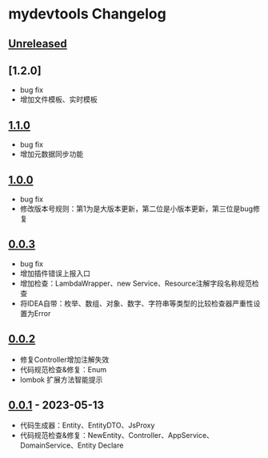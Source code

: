 <!-- Keep a Changelog guide -> https://keepachangelog.com -->

# mydevtools Changelog

## [Unreleased]

## [1.2.0]

- bug fix
- 增加文件模板、实时模板

## [1.1.0]

- bug fix
- 增加元数据同步功能

## [1.0.0]

- bug fix
- 修改版本号规则：第1为是大版本更新，第二位是小版本更新，第三位是bug修复

## [0.0.3]

- bug fix
- 增加插件错误上报入口
- 增加检查：LambdaWrapper、new Service、Resource注解字段名称规范检查
- 将IDEA自带：枚举、数组、对象、数字、字符串等类型的比较检查器严重性设置为Error

## [0.0.2]
- 修复Controller增加注解失效
- 代码规范检查&修复：Enum
- lombok 扩展方法智能提示

[Unreleased]: https://github.com/h598937749/mydevtools/compare/v0.0.1...HEAD

[0.0.1]: https://github.com/h598937749/mydevtools/commits/v0.0.1

[Unreleased]: https://github.com/h598937749/mydevtools/compare/v0.0.1...HEAD

[0.0.1]: https://github.com/h598937749/mydevtools/commits/v0.0.1

[Unreleased]: https://github.com/h598937749/mydevtools/compare/v0.0.1...HEAD

[0.0.1]: https://github.com/h598937749/mydevtools/commits/v0.0.1

## [0.0.1] - 2023-05-13
- 代码生成器：Entity、EntityDTO、JsProxy
- 代码规范检查&修复：NewEntity、Controller、AppService、DomainService、Entity Declare

[Unreleased]: https://github.com/h598937749/mydevtools/compare/v0.0.2...HEAD

[0.0.2]: https://github.com/h598937749/mydevtools/compare/v0.0.1...v0.0.2

[0.0.1]: https://github.com/h598937749/mydevtools/commits/v0.0.1

[Unreleased]: https://github.com/h598937749/mydevtools/compare/v0.0.2...HEAD

[0.0.2]: https://github.com/h598937749/mydevtools/compare/v0.0.1...v0.0.2

[0.0.1]: https://github.com/h598937749/mydevtools/commits/v0.0.1

[Unreleased]: https://github.com/h598937749/mydevtools/compare/v0.0.3...HEAD

[0.0.3]: https://github.com/h598937749/mydevtools/compare/v0.0.2...v0.0.3

[0.0.2]: https://github.com/h598937749/mydevtools/compare/v0.0.1...v0.0.2

[0.0.1]: https://github.com/h598937749/mydevtools/commits/v0.0.1

[Unreleased]: https://github.com/h598937749/mydevtools/compare/v1.0.0...HEAD

[1.0.0]: https://github.com/h598937749/mydevtools/compare/v0.0.3...v1.0.0

[0.0.3]: https://github.com/h598937749/mydevtools/compare/v0.0.2...v0.0.3

[0.0.2]: https://github.com/h598937749/mydevtools/compare/v0.0.1...v0.0.2

[0.0.1]: https://github.com/h598937749/mydevtools/commits/v0.0.1

[Unreleased]: https://github.com/h598937749/mydevtools/compare/v1.1.0...HEAD

[1.1.0]: https://github.com/h598937749/mydevtools/compare/v1.0.0...v1.1.0

[1.0.0]: https://github.com/h598937749/mydevtools/compare/v0.0.3...v1.0.0

[0.0.3]: https://github.com/h598937749/mydevtools/compare/v0.0.2...v0.0.3

[0.0.2]: https://github.com/h598937749/mydevtools/compare/v0.0.1...v0.0.2

[0.0.1]: https://github.com/h598937749/mydevtools/commits/v0.0.1
